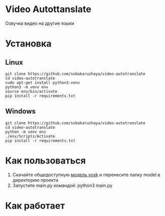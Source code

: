 # Video Autottanslate
Озвучка видео на другие языки

# Установка
## Linux
```
git clone https://github.com/sobakaruzhaya/video-autotranslate
cd video-autotranslate
sudo apt-get install python3-venv
python3 -m venv env
source env/bin/activate
pip install -r requirements.txt
```
## Windows
```
git clone https://github.com/sobakaruzhaya/video-autotranslate
cd video-autotranslate
python -m venv env
./env/Scripts/Activate 
pip install -r requirements.txt
```

# Как пользоваться
1. Скачайте общедоступную [модель vosk](https://alphacephei.com/vosk/models/vosk-model-ru-0.10.zip) и перенесите папку model в директорию проекта
2. Запустите main.py командой: python3 main.py

# Как работает
